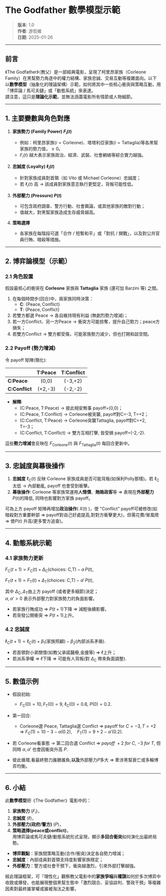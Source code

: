 # The Godfather 數學模型示範

> **版本**: 1.0  
> **作者**: 游哲維  
> **日期**: 2025-01-26  

---

## 前言

《The Godfather》（教父）是一部經典電影，呈現了柯里昂家族（Corleone Family）在黑幫勢力角逐中的權力結構、家族忠誠、交易互動等複雜面向。以下以**數學模型**（抽象化的理論架構）示範，如何將其中一些核心衝突與策略互動，用「博弈論 / 馬可夫鏈」或「動態系統」來表達。  
請注意，這只是**理論化示範**，並無法涵蓋電影所有情節或人物細節。

---

## 1. 主要變數與角色對應

1. **家族勢力 (Family Power) $F_i(t)$**  
   - 例如：柯里昂家族($i = \text{Corleone}$)、塔塔利亞家族($i=\text{Tattaglia}$)等各黑幫家族的勢力值，$\ge 0$。  
   - $F_i(t)$ 越大表示家族政治、經濟、武裝、社會網絡等綜合實力越強。

2. **忠誠度 (Loyalty) $\ell_{i}(t)$**  
   - 針對家族成員對首領（如 Vito 或 Michael Corleone）忠誠度；  
   - 若 $\ell_{i}(t)$ 高 → 該成員對家族意志執行更堅定，背叛可能性低。

3. **外部壓力 (Pressure) $P(t)$**  
   - 可包含政府調查、警方行動、社會輿論，或其他家族的敵對行動；  
   - 值越大，對黑幫家族造成生存威脅越高。

4. **策略選擇**  
   - 各家族在每階段可選「合作 / 短暫和平」或「對抗 / 開戰」，以及對公共官員行賄、暗殺等措施。

---

## 2. 博弈論模型（示範）

### 2.1 角色設置

假設最核心的衝突在 **Corleone** 家族與 **Tattaglia** 家族 (還可加 Barzini 等) 之間。  
1. 在每個時間步(回合)中，兩家族同時決策：  
   - **C**: $\{\text{Peace}, \text{Conflict}\}$  
   - **T**: $\{\text{Peace}, \text{Conflict}\}$  
2. 若雙方都選 Peace → 各自維持現有利益 (無劇烈勢力增減)；  
3. 若一方Conflict、另一方Peace → 衝突方可能掠奪，提升自己勢力；peace方損失；  
4. 若雙方Conflict → 雙方都受傷，可能家族勢力減少，但也打開和談空間。

### 2.2 Payoff (勢力增減)

令 payoff 矩陣(簡化):

|                | T:Peace | T:Conflict |
|----------------|:-------:|:----------:|
| **C:Peace**    |  (0,0)  | (-3,+2)    |
| **C:Conflict** | (+2,-3) | (-2,-2)    |

- **解釋**:  
  - \(C:Peace, T:Peace\) → 彼此相安無事 payoff=(0,0)；  
  - \(C:Peace, T:Conflict\) → Corleone被突襲, payoff對C=-3, T=+2；  
  - \(C:Conflict, T:Peace\) → Corleone突襲Tattaglia, payoff對C=+2, T=-3；  
  - \(C:Conflict, T:Conflict\) → 雙方互相打擊, 皆受損 payoff=(-2,-2).  

這些**勢力增減**會反映在 $F_{\text{Corleone}}(t)$ 與 $F_{\text{Tattaglia}}(t)$ 每回合更新中。

---

## 3. 忠誠度與幕後操作

1. **忠誠度** $\ell_{\text{C}}(t)$ 反映 Corleone 家族成員是否可能背叛(如保利Polly那樣)。若 $\ell_{\text{C}}$ 太低 → 內部動亂, payoff 也會受到衝擊。  
2. **幕後操作**: Corleone 等家族常運用**人情債**、**賄賂政客**等 => 表現在**外部壓力**$P(t)$的降低, 同時也影響對方家族 payoff。

可為上方 payoff 矩陣再增加**政治操作**( $X(t)$ )，使 "Conflict" payoff可被修改(如暗殺對方重要幹部 => payoff對自己好處提高,對對方衝擊更大)，但需花費/冒風險 => 使$P(t)$ 升高(更多警方追查)。

---

## 4. 動態系統示範

### 4.1 家族勢力更新

$F_{\text{C}}(t+1) = F_{\text{C}}(t) + \Delta_{\text{C}}\bigl(\text{choices: C,T}\bigr) - \alpha\,P(t),$

$F_{\text{T}}(t+1) = F_{\text{T}}(t) + \Delta_{\text{T}}\bigl(\text{choices: C,T}\bigr) - \alpha'\,P(t),$

其中 $\Delta_{\text{C}}, \Delta_{\text{T}}$由上方 payoff (或者更多細節)決定；  
$\alpha,\alpha'>0$ 表示外部壓力對家族勢力的負面影響。  
- 若家族行賄成功 => $P(t+1)$下降 => 減輕後續影響。  
- 若突發公開衝突 => $P(t+1)$上升。

### 4.2 忠誠度

$\ell_{\text{C}}(t+1)=\ell_{\text{C}}(t) + \beta_1(\text{家族照顧}) - \beta_2(\text{內部派系矛盾}).$

- 若首領對小弟關懷(如教父承諾醫療,金援等) => $\ell$上升；  
- 若派系爭權 => $\ell$下降 => 可能有人背叛(對 $\Delta_{\text{C}}$ 帶來負面調整).

---

## 5. 數值示例

- 假設初始: 
  - $F_{\text{C}}(0)=10, F_{\text{T}}(0)=9,\ \ell_{\text{C}}(0)=0.8,\ P(0)=0.2.$
- 第一回合:  
  - Corleone選 Peace, Tattaglia選 Conflict => payoff for $C= -3, T= +2$ => 
    $F_{\text{C}}(1)=10-3- \alpha(0.2),\quad F_{\text{T}}(1)=9+2-\alpha'(0.2).$

- 若 Corleone看事態 -> 第二回合選 Conflict => $payoff\ +2\ for\ C$, $-3\ for\ T$, 但同時 $\alpha,\alpha'$ 也會因衝突升高 $P$.  
- 彼此循環,看最終勢力誰勝誰負,**以及**外部壓力$P$多大 => 牽涉黑幫衰亡或多輪博弈均衡。

---

## 6. 小結

此**數學模型**把《The Godfather》電影中的：  
1. **家族勢力** $(F_i)$，  
2. **忠誠度** $(\ell)$，  
3. **外部壓力(政府/警方)** $(P)$，  
4. **策略選擇(peace或conflict)**，  
用博弈論或馬可夫鏈/動態系統形式呈現，顯示**多回合衝突**如何演化出最終局勢。

- **博弈觀點**：家族間策略互動(合作/衝突)決定各自勢力增減；  
- **忠誠度**：內部成員對首領支持度影響家族穩定；  
- **外部壓力**：警方或社會干預下，衝突越激烈，引來外部打擊越強。

經此理論框架，可「理性化」觀察教父電影中的**家族爭端**與**權謀**如何於多次博弈中收斂或爆發，也能展現整個黑幫生態中「激烈競合、妥協談判、警政干預」等複雜因素對最終誰掌權或誰被淘汰之影響。

